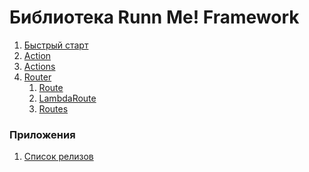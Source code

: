 Библиотека Runn Me! Framework
================================

1. [Быстрый старт](./getting-started.md)
2. [Action](./action.md)
3. [Actions](./actions.md)
4. [Router](./router.md)
   1. [Route](./route.md)
   2. [LambdaRoute](./lambda-route.md)
   3. [Routes](./routes.md)

### Приложения

1. [Список релизов](./release.md)